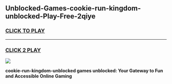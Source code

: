 
## Unblocked-Games-cookie-run-kingdom-unblocked-Play-Free-2qiye
<h3>
<a href="https://premium76.site?title=cookie-run-kingdom-unblocked&ref=12A">CLICK TO PLAY</a></h3>
<hr>

<h3>
<a href="https://premium76.site?title=cookie-run-kingdom-unblocked&ref=12A">CLICK 2 PLAY</a>
  
</h3>

<a href="https://premium76.site?title=cookie-run-kingdom-unblocked&ref=12A"><img src="https://clearcache.store/games.png"></a>


**cookie-run-kingdom-unblocked games unblocked: Your Gateway to Fun and Accessible Online Gaming**
